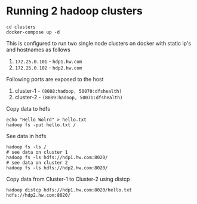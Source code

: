 # Running 2 hadoop clusters  

```
cd clusters
docker-compose up -d
```
This is configured to run two single node clusters on docker with static ip's and hostnames as follows
1. `172.25.0.101` - `hdp1.hw.com`
2. `172.25.0.102` - `hdp2.hw.com`

Following ports are exposed to the host
1. cluster-1 - `(8088:hadoop, 50070:dfshealth)`
2. cluster-2 - `(8089:hadoop, 50071:dfshealth)`

Copy data to hdfs
```
echo "Hello Wolrd" > hello.txt
hadoop fs -put hello.txt /
```

See data in hdfs
```
hadoop fs -ls /
# see data on cluster 1
hadoop fs -ls hdfs://hdp1.hw.com:8020/ 
# see data on cluster 2
hadoop fs -ls hdfs://hdp2.hw.com:8020/ 
```

Copy data from Cluster-1 to Cluster-2 using distcp
 ```
 hadoop distcp hdfs://hdp1.hw.com:8020/hello.txt hdfs://hdp2.hw.com:8020/
 ```


